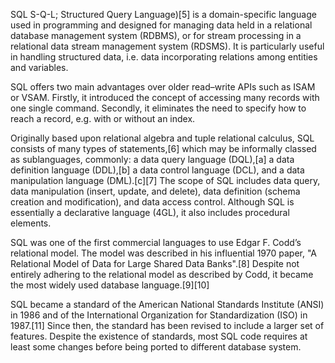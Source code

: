 SQL 
 S-Q-L; Structured Query Language)[5] is a domain-specific language used in programming and designed for managing data held in a relational database management system (RDBMS), or for stream processing in a relational data stream management system (RDSMS). It is particularly useful in handling structured data, i.e. data incorporating relations among entities and variables.

SQL offers two main advantages over older read–write APIs such as ISAM or VSAM. Firstly, it introduced the concept of accessing many records with one single command. Secondly, it eliminates the need to specify how to reach a record, e.g. with or without an index.

Originally based upon relational algebra and tuple relational calculus, SQL consists of many types of statements,[6] which may be informally classed as sublanguages, commonly: a data query language (DQL),[a] a data definition language (DDL),[b] a data control language (DCL), and a data manipulation language (DML).[c][7] The scope of SQL includes data query, data manipulation (insert, update, and delete), data definition (schema creation and modification), and data access control. Although SQL is essentially a declarative language (4GL), it also includes procedural elements.

SQL was one of the first commercial languages to use Edgar F. Codd’s relational model. The model was described in his influential 1970 paper, "A Relational Model of Data for Large Shared Data Banks".[8] Despite not entirely adhering to the relational model as described by Codd, it became the most widely used database language.[9][10]

SQL became a standard of the American National Standards Institute (ANSI) in 1986 and of the International Organization for Standardization (ISO) in 1987.[11] Since then, the standard has been revised to include a larger set of features. Despite the existence of standards, most SQL code requires at least some changes before being ported to different database system.
